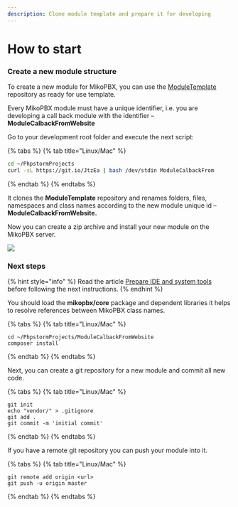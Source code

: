 ```yaml
---
description: Clone module template and prepare it for developing
---
```


# How to start

### Create a new module structure

To create a new module for MikoPBX, you can use the [ModuleTemplate](https://github.com/mikopbx/ModuleTemplate) repository as ready for use template.

Every MikoPBX module must have a unique identifier, i.e. you are developing a call back module with the identifier – **ModuleCalbackFromWebsite**

Go to your development root folder and execute the next script:&#x20;

{% tabs %}
{% tab title="Linux/Mac" %}
```bash
cd ~/PhpstormProjects
curl -sL https://git.io/JtzEa | bash /dev/stdin ModuleCalbackFrom
```
{% endtab %}
{% endtabs %}

It clones the **ModuleTemplate** repository and renames folders, files, namespaces and class names according to the new module unique id – **ModuleCalbackFromWebsite.**

Now you can create a zip archive and install your new module on the MikoPBX server.

![](../.gitbook/assets/ScreenFlow.gif)

### Next steps

{% hint style="info" %}
Read the article [Prepare IDE and system tools](../prepare-ide-tools.md) before following the next instructions.
{% endhint %}

You should load the **mikopbx/core** package and dependent libraries it helps to resolve references between MikoPBX class names. &#x20;

{% tabs %}
{% tab title="Linux/Mac" %}
```
cd ~/PhpstormProjects/ModuleCalbackFromWebsite
composer install
```
{% endtab %}
{% endtabs %}

Next, you can create a git repository for a new module and commit all new code.&#x20;

{% tabs %}
{% tab title="Linux/Mac" %}
```
git init
echo "vendor/" > .gitignore
git add .
git commit -m 'initial commit'
```
{% endtab %}
{% endtabs %}

If you have a remote git repository you can push your module into it.

{% tabs %}
{% tab title="Linux/Mac" %}
```
git remote add origin <url>
git push -u origin master
```
{% endtab %}
{% endtabs %}



